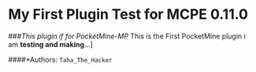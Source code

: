 # My First Plugin Test for MCPE 0.11.0
###*This plugin if for PocketMine-MP*
This is the First PocketMine plugin i am **testing and making**...]

####*Authors: ```Taha_The_Hacker```
